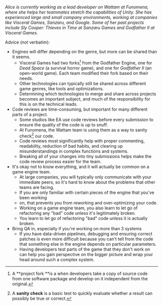 _Alice is currently working as a lead developer on Wattam at Funomena, where she helps her teammates stretch the capabilities of Unity. She has experienced large and small company environments, working at companies like Visceral Games, Sanzaru, and Google. Some of her past projects include Sly Cooper: Thieves in Time at Sanzaru Games and Godfather II at Visceral Games._

Advice (_not_ verbatim):



*   Engines will differ depending on the genre, but more can be shared than it seems.
    *   Visceral Games had two forks[^1] from the Godfather Engine, one for _Dead Space_ (a survival horror game), and one for _Godfather II_ (an open-world game). Each team modified their fork based on their needs.
    *   Other technologies can typically still be shared across different game genres, like tools and optimizations.
    *   Determining which technologies to merge and share across projects becomes an important subject, and much of the responsibility for this is on the technical leads.
*   Code reviews are time-consuming, but important for many different parts of a project.
    *   Some studios like EA use code reviews before every submission to ensure the quality of the code is up to snuff.
    *   At Funomena, the Wattam team is using them as a way to sanity check[^2] our code.
    *   Code reviews most significantly help with proper commenting, readability, reduction of bad habits, and clearing up misunderstandings in complex functions and systems.
    *   Breaking all of your changes into tiny submissions helps make the code review process easier for the team.
*   It's okay not to know everything, and it will actually be common on a game engine team.
    *   At large companies, you will typically only communicate with your immediate peers, so it's hard to know about the problems that other teams are facing.
    *   If you are only familiar with certain pieces of the engine that you've been working 
    *   on, that prevents you from reworking and over-optimizing your code.
    *   Working on a game engine team, you also learn to let go of refactoring any "bad" code unless it's legitimately broken.
    *   You learn to let go of refactoring "bad" code unless it is actually broken.
*   Bring QA in, especially if you're working on more than 3 systems
    *   If you have data-driven pipelines, debugging and ensuring correct patches is even more difficult because you can't tell from the code that something else in the engine depends on particular parameters.
    *   Having developers test parts of the game that they don't work on can help you gain perspective on the bigger picture and wrap your head around such a complex system.

[^1]: A **project fork **is a when developers take a copy of source code from one software package and develop on it independent from the original.

[^2]: A **sanity check** is a basic test to quickly evaluate whether a result can possibly be true or correct.